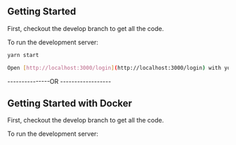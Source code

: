 ## Getting Started

First, checkout the develop branch to get all the code.

To run the development server:

```bash
yarn start

Open [http://localhost:3000/login](http://localhost:3000/login) with your browser to see the result.
```
---------------OR ------------------

## Getting Started with Docker

First, checkout the develop branch to get all the code.

To run the development server:

